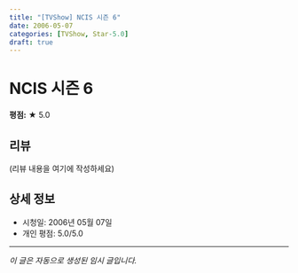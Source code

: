 ```yaml
---
title: "[TVShow] NCIS 시즌 6"
date: 2006-05-07
categories: [TVShow, Star-5.0]
draft: true
---
```


# NCIS 시즌 6

**평점:** ★ 5.0

## 리뷰

(리뷰 내용을 여기에 작성하세요)

## 상세 정보

- 시청일: 2006년 05월 07일
- 개인 평점: 5.0/5.0

---

*이 글은 자동으로 생성된 임시 글입니다.*

